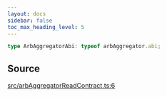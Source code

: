```yaml
---
layout: docs
sidebar: false
toc_max_heading_level: 5
---
```


```ts
type ArbAggregatorAbi: typeof arbAggregator.abi;
```

## Source

[src/arbAggregatorReadContract.ts:6](https://github.com/OffchainLabs/arbitrum-orbit-sdk/blob/27c24d61cdc7e62a81af29bd04f39d5a3549ecb3/src/arbAggregatorReadContract.ts#L6)

